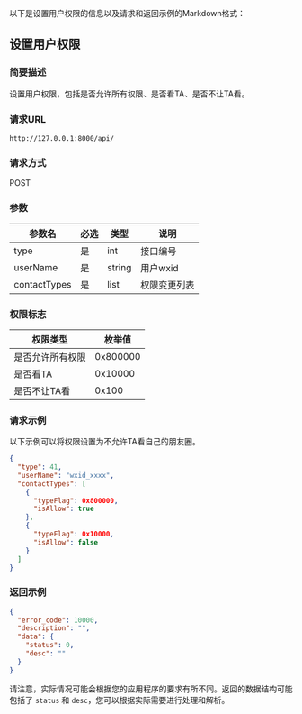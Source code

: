 以下是设置用户权限的信息以及请求和返回示例的Markdown格式：

## 设置用户权限

### 简要描述

设置用户权限，包括是否允许所有权限、是否看TA、是否不让TA看。

### 请求URL

```
http://127.0.0.1:8000/api/
```

### 请求方式

POST

### 参数

| 参数名        | 必选 | 类型   | 说明         |
| ------------- | ---- | ------ | ------------ |
| type          | 是   | int    | 接口编号     |
| userName      | 是   | string | 用户wxid     |
| contactTypes  | 是   | list   | 权限变更列表 |

### 权限标志

| 权限类型          | 枚举值     |
| ----------------- | ---------- |
| 是否允许所有权限 | 0x800000   |
| 是否看TA         | 0x10000    |
| 是否不让TA看     | 0x100      |

### 请求示例

以下示例可以将权限设置为不允许TA看自己的朋友圈。

```json
{
  "type": 41,
  "userName": "wxid_xxxx",
  "contactTypes": [
    {
      "typeFlag": 0x800000,
      "isAllow": true
    },
    {
      "typeFlag": 0x10000,
      "isAllow": false
    }
  ]
}
```

### 返回示例

```json
{
  "error_code": 10000,
  "description": "",
  "data": {
    "status": 0,
    "desc": ""
  }
}
```

请注意，实际情况可能会根据您的应用程序的要求有所不同。返回的数据结构可能包括了 `status` 和 `desc`，您可以根据实际需要进行处理和解析。
